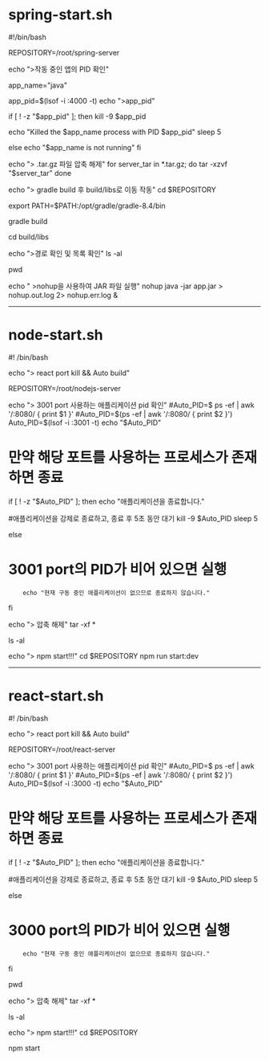 # spring-start.sh

#!/bin/bash

REPOSITORY=/root/spring-server

echo ">작동 중인 앱의 PID 확인"

app_name="java"

app_pid=$(lsof -i :4000 -t)
echo ">app_pid"

if [ ! -z "$app_pid" ]; then
  kill -9 $app_pid

  echo "Killed the $app_name process with PID $app_pid"
  sleep 5

else
  echo "$app_name is not running"
fi

echo "> .tar.gz 파일 압축 해제"
for server_tar in *.tar.gz; do
  tar -xzvf "$server_tar"
done

echo "> gradle build 후 build/libs로 이동 작동"
cd $REPOSITORY

export PATH=$PATH:/opt/gradle/gradle-8.4/bin

gradle build

cd build/libs

echo ">경로 확인 및 목록 확인"
ls -al

pwd

echo " >nohup을 사용하여 JAR 파일 실행"
nohup java -jar app.jar > nohup.out.log 2> nohup.err.log &


----
# node-start.sh

#! /bin/bash

echo "> react  port kill && Auto build"

REPOSITORY=/root/nodejs-server

echo "> 3001 port 사용하는 애플리케이션 pid 확인"
#Auto_PID=$ ps -ef | awk '/:8080/ { print $1 }'
#Auto_PID=$(ps -ef | awk '/:8080/ { print $2 }')
Auto_PID=$(lsof -i :3001 -t)
echo "$Auto_PID"

# 만약 해당 포트를 사용하는 프로세스가 존재하면 종료
if [ ! -z "$Auto_PID" ]; then
    echo "애플리케이션을 종료합니다."

#애플리케이션을 강제로 종료하고, 종료 후 5초 동안 대기
    kill -9 $Auto_PID
    sleep 5

else
# 3001 port의 PID가 비어 있으면 실행
        echo "현재 구동 중인 애플리케이션이 없으므로 종료하지 않습니다."
fi

echo "> 압축 해제"
tar -xf *

ls -al

echo "> npm start!!!"
cd $REPOSITORY
npm run start:dev

--------------------

# react-start.sh
#! /bin/bash

echo "> react  port kill && Auto build"

REPOSITORY=/root/react-server

echo "> 3001 port 사용하는 애플리케이션 pid 확인"
#Auto_PID=$ ps -ef | awk '/:8080/ { print $1 }'
#Auto_PID=$(ps -ef | awk '/:8080/ { print $2 }')
Auto_PID=$(lsof -i :3000 -t)
echo "$Auto_PID"

# 만약 해당 포트를 사용하는 프로세스가 존재하면 종료
if [ ! -z "$Auto_PID" ]; then
    echo "애플리케이션을 종료합니다."

#애플리케이션을 강제로 종료하고, 종료 후 5초 동안 대기
    kill -9 $Auto_PID
    sleep 5

else
# 3000 port의 PID가 비어 있으면 실행
        echo "현재 구동 중인 애플리케이션이 없으므로 종료하지 않습니다."
fi

pwd

echo "> 압축 해제"
tar -xf *

ls -al

echo "> npm start!!!"
cd $REPOSITORY

npm start


